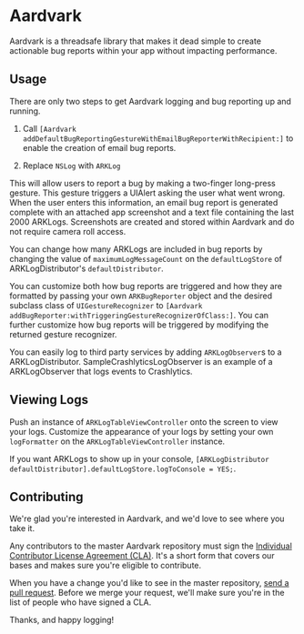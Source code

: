 # Aardvark

Aardvark is a threadsafe library that makes it dead simple to create actionable bug reports within your app without impacting performance.

## Usage

There are only two steps to get Aardvark logging and bug reporting up and running.

1) Call `[Aardvark addDefaultBugReportingGestureWithEmailBugReporterWithRecipient:]` to enable the creation of email bug reports.

2) Replace `NSLog` with `ARKLog`

This will allow users to report a bug by making a two-finger long-press gesture. This gesture triggers a UIAlert asking the user what went wrong. When the user enters this information, an email bug report is generated complete with an attached app screenshot and a text file containing the last 2000 ARKLogs. Screenshots are created and stored within Aardvark and do not require camera roll access.

You can change how many ARKLogs are included in bug reports by changing the value of `maximumLogMessageCount` on the `defaultLogStore` of ARKLogDistributor's `defaultDistributor`.

You can customize both how bug reports are triggered and how they are formatted by passing your own `ARKBugReporter` object and the desired subclass class of `UIGestureRecognizer` to `[Aardvark addBugReporter:withTriggeringGestureRecognizerOfClass:]`. You can further customize how bug reports will be triggered by modifying the returned gesture recognizer.

You can easily log to third party services by adding `ARKLogObserver`s to a ARKLogDistributor. SampleCrashlyticsLogObserver is an example of a ARKLogObserver that logs events to Crashlytics.

## Viewing Logs

Push an instance of `ARKLogTableViewController` onto the screen to view your logs. Customize the appearance of your logs by setting your own `logFormatter` on the `ARKLogTableViewController` instance.

If you want ARKLogs to show up in your console, `[ARKLogDistributor defaultDistributor].defaultLogStore.logToConsole = YES;`.

## Contributing

We're glad you're interested in Aardvark, and we'd love to see where you take it.

Any contributors to the master Aardvark repository must sign the [Individual Contributor License Agreement (CLA)](https://spreadsheets.google.com/spreadsheet/viewform?formkey=dDViT2xzUHAwRkI3X3k5Z0lQM091OGc6MQ&ndplr=1). It's a short form that covers our bases and makes sure you're eligible to contribute.

When you have a change you'd like to see in the master repository, [send a pull request](https://github.com/square/objc-Aardvark/pulls). Before we merge your request, we'll make sure you're in the list of people who have signed a CLA.

Thanks, and happy logging!
